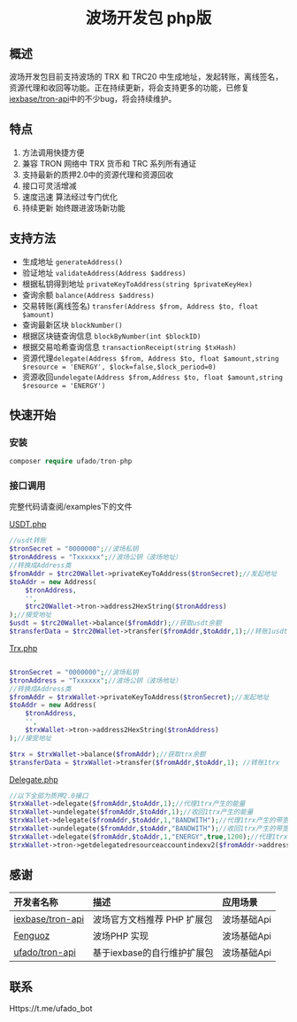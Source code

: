 <h1 align="center">波场开发包 php版</h1>

## 概述

波场开发包目前支持波场的 TRX 和 TRC20 中生成地址，发起转账，离线签名，资源代理和收回等功能。正在持续更新，将会支持更多的功能，已修复[iexbase/tron-api](https://github.com/iexbase/tron-api)中的不少bug，将会持续维护。

## 特点

1. 方法调用快捷方便
1. 兼容 TRON 网络中 TRX 货币和 TRC 系列所有通证
1. 支持最新的质押2.0中的资源代理和资源回收
1. 接口可灵活增减
1. 速度迅速 算法经过专门优化
1. 持续更新 始终跟进波场新功能

## 支持方法

- 生成地址 `generateAddress()`
- 验证地址 `validateAddress(Address $address)`
- 根据私钥得到地址 `privateKeyToAddress(string $privateKeyHex)`
- 查询余额 `balance(Address $address)`
- 交易转账(离线签名) `transfer(Address $from, Address $to, float $amount)`
- 查询最新区块 `blockNumber()`
- 根据区块链查询信息 `blockByNumber(int $blockID)`
- 根据交易哈希查询信息 `transactionReceipt(string $txHash)`
- 资源代理`delegate(Address $from, Address $to, float $amount,string $resource = 'ENERGY', $lock=false,$lock_period=0)`
- 资源收回`undelegate(Address $from,Address $to, float $amount,string $resource = 'ENERGY')`

## 快速开始

### 安装

``` php
composer require ufado/tron-php
```

### 接口调用

完整代码请查阅/examples下的文件

[USDT.php](./examples/USDT.php)

``` php
//usdt转账
$tronSecret = "0000000";//波场私钥
$tronAddress = "Txxxxxx";//波场公钥（波场地址）
//转换成Address类
$fromAddr = $trc20Wallet->privateKeyToAddress($tronSecret);//发起地址
$toAddr = new Address(
    $tronAddress,
    '',
    $trc20Wallet->tron->address2HexString($tronAddress)
);//接受地址
$usdt = $trc20Wallet->balance($fromAddr);//获取usdt余额
$transferData = $trc20Wallet->transfer($fromAddr,$toAddr,1);//转账1usdt
```

[Trx.php](./examples/Trx.php)

```php

$tronSecret = "0000000";//波场私钥
$tronAddress = "Txxxxxx";//波场公钥（波场地址）
//转换成Address类
$fromAddr = $trxWallet->privateKeyToAddress($tronSecret);//发起地址
$toAddr = new Address(
    $tronAddress,
    '',
    $trxWallet->tron->address2HexString($tronAddress)
);//接受地址

$trx = $trxWallet->balance($fromAddr);//获取trx余额
$transferData = $trxWallet->transfer($fromAddr,$toAddr,1); //转账1trx
```

[Delegate.php](./examples/Delegate.php)

```php
//以下全部为质押2.0接口
$trxWallet->delegate($fromAddr,$toAddr,1);//代理1trx产生的能量
$trxWallet->undelegate($fromAddr,$toAddr,1);//收回1trx产生的能量
$trxWallet->delegate($fromAddr,$toAddr,1,"BANDWITH");//代理1trx产生的带宽
$trxWallet->undelegate($fromAddr,$toAddr,"BANDWITH");//收回1trx产生的带宽
$trxWallet->delegate($fromAddr,$toAddr,1,"ENERGY",true,1200);//代理1trx产生的能量,锁定期1小时，单位为3秒
$trxWallet->tron->getdelegatedresourceaccountindexv2($fromAddr->address);//获取全部已经代理的资源
```



## 感谢

| 开发者名称 | 描述 | 应用场景 |
| :-----| :---- | :---- |
| [iexbase/tron-api](https://github.com/iexbase/tron-api) | 波场官方文档推荐 PHP 扩展包 | 波场基础Api |
| [Fenguoz](https://github.com/Fenguoz/) | 波场PHP 实现 | 波场基础Api |
| [ufado/tron-api](https://github.com/ufado/tron-api) | 基于iexbase的自行维护扩展包 | 波场基础Api |

## 联系

Https://t.me/ufado_bot